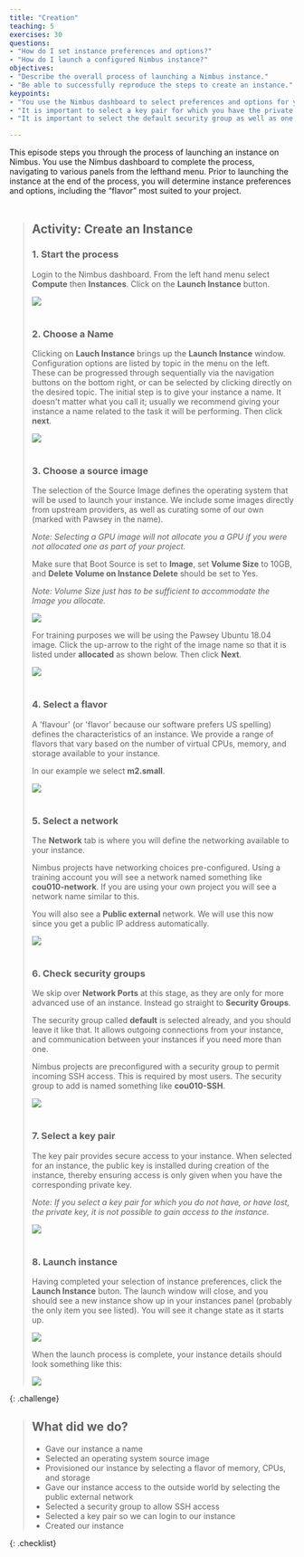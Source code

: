 ```yaml
---
title: "Creation"
teaching: 5
exercises: 30
questions:
- "How do I set instance preferences and options?"
- "How do I launch a configured Nimbus instance?"
objectives:
- "Describe the overall process of launching a Nimbus instance."
- "Be able to successfully reproduce the steps to create an instance."
keypoints:
- "You use the Nimbus dashboard to select preferences and options for your instance based on project needs."
- "It is important to select a key pair for which you have the private key file, as you require it to access your instance."
- "It is important to select the default security group as well as one which enables incoming SSH access (your access)."

---
```


This episode steps you through the process of launching an instance on Nimbus. You use the Nimbus dashboard to complete the process, navigating to various panels from the lefthand menu. Prior to launching the instance at the end of the process, you will determine instance preferences and options, including the “flavor” most suited to your project.
<br><br>


> ## Activity: Create an Instance
> ### 1. Start the process
>
> Login to the Nimbus dashboard. From the left hand menu select **Compute** then **Instances**. Click on the **Launch Instance** button.
>
> <kbd><img src="{{ page.root }}/fig/Create_instance_button.png" /></kbd><br><br>
>
> ### 2. Choose a Name
>
> Clicking on **Lauch Instance** brings up the __Launch Instance__ window. Configuration options are listed by topic in the menu on the left. These can be progressed through sequentially via the navigation buttons on the bottom right, or can be selected by clicking directly on the desired topic. The initial step is to give your instance a name.  It doesn't matter what you call it; usually we recommend giving your instance a name related to the task it will be performing.
> Then click __next__.
>
><kbd><img src="{{ page.root }}/fig/Launch_details2.png" /></kbd><br><br>
>
> ### 3. Choose a source image
>
> The selection of the Source Image defines the operating system that will be used to launch your instance.  We include some images directly from upstream providers, as well as curating some of our own (marked with Pawsey in the name).
>
> *Note: Selecting a GPU image will not allocate you a GPU if you were not allocated one as part of your project.*
>
> Make sure that Boot Source is set to **Image**, set **Volume Size** to 10GB, and **Delete Volume on Instance Delete** should be set to Yes.
>
>*Note: Volume Size just has to be sufficient to accommodate the Image you allocate.*
>
> <kbd><img src="{{ page.root }}/fig/Instance_source_selection.png" /></kbd><br>
>
> For training purposes we will be using the Pawsey Ubuntu 18.04 image. Click the up-arrow to the right of the image name so that it is listed under **allocated** as shown below. Then click __Next__.  
>
><kbd><img src="{{ page.root }}/fig/Instance_source_selection2.png" /></kbd><br><br>
>
> ### 4. Select a flavor
>
> A 'flavour' (or 'flavor' because our software prefers US spelling) defines the characteristics of an instance.  We provide a range of flavors that vary based on the number of virtual CPUs, memory, and storage available to your instance.
>
> In our example we select __m2.small__.
>
><kbd><img src="{{ page.root }}/fig/Instance_flavour2.png" /></kbd><br><br>
>
> ### 5. Select a network
>
> The **Network** tab is where you will define the networking available to your instance.
>
> Nimbus projects have networking choices pre-configured.  Using a training account you will see a network named something like  __cou010-network__.  If you are using your own project you will see a network name similar to this.
>
> You will also see a __Public external__ network.  We will use this now since you get a public IP address automatically.
>
><kbd><img src="{{ page.root }}/fig/Instance_network.png" /></kbd><br><br>
>
>
> ### 6. Check security groups
>
> We skip over __Network Ports__ at this stage, as they are only for more advanced use of an instance. Instead go straight to __Security Groups__.
>
> The security group called __default__ is selected already, and you should leave it like that.  It allows outgoing connections from your instance, and communication between your instances if you need more than one.  
>
>Nimbus projects are preconfigured with a security group to permit incoming SSH access.  This is required by most users.  The security group to add is named something like __cou010-SSH__.
>
><kbd><img src="{{ page.root }}/fig/Instance_security.png" /></kbd><br><br>
>
> ### 7. Select a key pair
>
> The key pair provides secure access to your instance. When selected for an instance, the public key is installed during creation of the instance, thereby ensuring access is only given when you have the corresponding private key.
>
> *Note: If you select a key pair for which you do not have, or have lost, the private key, it is not possible to gain access to the instance.*
>
><kbd><img src="{{ page.root }}/fig/Instance_keypairs.png" /></kbd><br><br>
>
>
> ### 8. Launch instance
> Having completed your selection of instance preferences, click the __Launch Instance__ buton. The launch window will close, and you should see a new instance show up in your instances panel (probably the only item you see listed). You will see it change state as it starts up.
>
><kbd><img src="{{ page.root }}/fig/Launch_instance_click.png" /></kbd><br>
>
> When the launch process is complete, your instance details should look something like this:
>
><kbd><img src="{{ page.root }}/fig/Launch_instance_click2.png" /></kbd><br>
>
{: .challenge}

> ## What did we do?
>
> - Gave our instance a name
> - Selected an operating system source image
> - Provisioned our instance by selecting a flavor of memory, CPUs, and storage
> - Gave our instance access to the outside world by selecting the public external network
> - Selected a security group to allow SSH access
> - Selected a key pair so we can login to our instance
> - Created our instance
>
{: .checklist}

